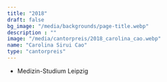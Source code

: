 ```yaml
---
title: "2018"
draft: false
bg_image: "/media/backgrounds/page-title.webp"
description : ""
image: "/media/cantorpreis/2018_carolina_cao.webp"
name: "Carolina Sirui Cao"
type: "cantorpreis"
---
```


- Medizin-Studium Leipzig
